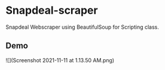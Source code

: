 # Snapdeal-scraper
Snapdeal Webscraper using BeautifulSoup for Scripting class.


## Demo



  ![](Screenshot 2021-11-11 at 1.13.50 AM.png)
